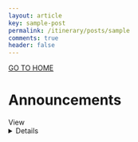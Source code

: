 ```yaml
---
layout: article
key: sample-post
permalink: /itinerary/posts/sample
comments: true
header: false
---
```


<a class="button button--primary button--rounded button--xl" href="/itinerary">GO TO HOME</a>

# Announcements
<summary>View
<details>
<h4>201127</h4>
This is a sample. Thank you.

<h4>201128</h4>
This is another sample. Thank you.

</details>
</summary>